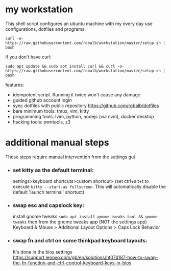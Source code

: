 # my workstation

This shell script configures an ubuntu machine with my every day use configurations, dotfiles and programs.

    curl -o- https://raw.githubusercontent.com/robalb/workstation/master/setup.sh | bash


If you don't have curl:

    sudo apt update && sudo apt install curl && curl -o- https://raw.githubusercontent.com/robalb/workstation/master/setup.sh | bash

features:

- idempotent script. Running it twice won't cause any damage
- guided github account login
- sync dotfiles with public repository https://github.com/robalb/dotfiles
- bare minimum tools: tmux, vim, kitty
- programming tools: lvim, python, nodejs (via nvm), docker desktop
- hacking tools: pwntools, z3

# additional manual steps

These steps require manual intervention from the settings gui

- ### set kitty as the default terminal:
  settings>keyboard shortcuts>custom shortcut> (set ctrl+alt+t to execute `kitty --start-as fullscreen`. This will automatically disable the default
  'launch terminal' shortuct)
- ### swap esc and capslock key: 
  install gnome tweaks `sudo apt install gnome-tweaks-tool && gnome-tweaks` then from the gnome tweaks app (NOT the settings app) Keyboard & Mouse > Additional Layout Options > Caps Lock Behavior
- ### swap fn and ctrl on some thinkpad keyboard layouts: 
  It's done in the bios settings https://support.lenovo.com/gb/en/solutions/ht074187-how-to-swap-the-fn-function-and-ctrl-control-keyboard-keys-in-bios
